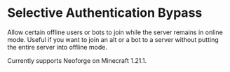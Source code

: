 # Selective Authentication Bypass

Allow certain offline users or bots to join while the server remains in online
mode. Useful if you want to join an alt or a bot to a server without putting
the entire server into offline mode.

Currently supports Neoforge on Minecraft 1.21.1.
